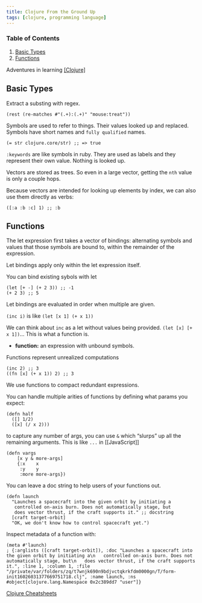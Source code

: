 ```yaml
---
title: Clojure From the Ground Up
tags: [clojure, programming language]
---
```


### Table of Contents

1.  [Basic Types](/clojure-from-the-ground-up/#org2c24b52)
2.  [Functions](/clojure-from-the-ground-up/#org2486c7b)

Adventures in learning [[Clojure]](source)

<a id="org2c24b52"></a>

## Basic Types

Extract a substing with regex.

    (rest (re-matches #"(.+):(.+)" "mouse:treat"))

Symbols are used to refer to things. Their values looked up and replaced. Symbols have short names and `fully qualified` names.

    (= str clojure.core/str) ;; => true

`:keywords` are like symbols in ruby. They are used as labels and they represent their own value. Nothing is looked up.

Vectors are stored as trees. So even in a large vector, getting the `nth` value is only a couple hops.

Because vectors are intended for looking up elements by index, we can also use them directly as verbs:

    ([:a :b :c] 1) ;; :b

<a id="org2486c7b"></a>

## Functions

The let expression first takes a vector of bindings: alternating symbols and values that those symbols are bound to, within the remainder of the expression.

Let bindings apply only within the let expression itself.

You can bind existing sybols with let

    (let [+ -] (+ 2 3)) ;; -1
    (+ 2 3) ;; 5

Let bindings are evaluated in order when multiple are given.

`(inc i)` is like `(let [x 1] (+ x 1))`

We can think about `inc` as a let without values being provided. `(let [x] [+ x 1])`&#x2026; This is what a function is.

- **function:** an expression with unbound symbols.

Functions represent unrealized computations

    (inc 2) ;; 3
    ((fn [x] (+ x 1)) 2) ;; 3

We use functions to compact redundant expressions.

You can handle multiple arities of functions by defining what params you expect:

    (defn half
      ([] 1/2)
      ([x] (/ x 2)))

to capture any number of args, you can use `&` which &ldquo;slurps&rdquo; up all the remaining arguments. This is like `...` in [[JavaScript]]

    (defn vargs
        [x y & more-args]
        {:x    x
         :y    y
         :more more-args})

You can leave a doc string to help users of your functions out.

    (defn launch
      "Launches a spacecraft into the given orbit by initiating a
       controlled on-axis burn. Does not automatically stage, but
       does vector thrust, if the craft supports it." ;; docstring
      [craft target-orbit]
      "OK, we don't know how to control spacecraft yet.")

Inspect metadata of a function with:

    (meta #'launch)
    ; {:arglists ([craft target-orbit]), :doc "Launches a spacecraft into the given orbit by initiating a\n   controlled on-axis burn. Does not automatically stage, but\n   does vector thrust, if the craft supports it.", :line 1, :column 1, :file "/private/var/folders/zq/t7wnjk690n9bdjvctqkrkfdm0000gn/T/form-init16026031377669751718.clj", :name launch, :ns #object[clojure.lang.Namespace 0x2c389dd7 "user"]}

[Clojure Cheatsheets](https://clojure.org/api/cheatsheet)

<a id="orgb4518ce"></a>
